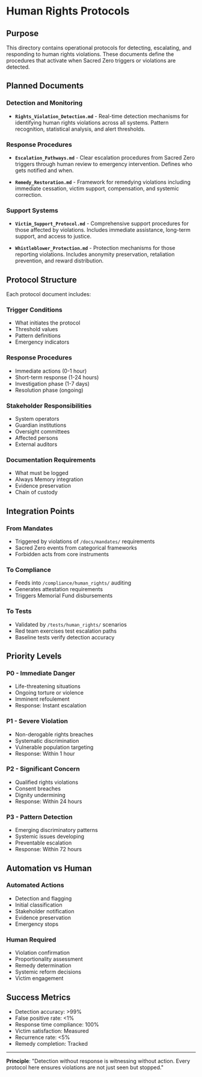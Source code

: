 # Human Rights Protocols

## Purpose
This directory contains operational protocols for detecting, escalating, and responding to human rights violations. These documents define the procedures that activate when Sacred Zero triggers or violations are detected.

## Planned Documents

### Detection and Monitoring
- **`Rights_Violation_Detection.md`** - Real-time detection mechanisms for identifying human rights violations across all systems. Pattern recognition, statistical analysis, and alert thresholds.

### Response Procedures  
- **`Escalation_Pathways.md`** - Clear escalation procedures from Sacred Zero triggers through human review to emergency intervention. Defines who gets notified and when.

- **`Remedy_Restoration.md`** - Framework for remedying violations including immediate cessation, victim support, compensation, and systemic correction.

### Support Systems
- **`Victim_Support_Protocol.md`** - Comprehensive support procedures for those affected by violations. Includes immediate assistance, long-term support, and access to justice.

- **`Whistleblower_Protection.md`** - Protection mechanisms for those reporting violations. Includes anonymity preservation, retaliation prevention, and reward distribution.

## Protocol Structure

Each protocol document includes:

### Trigger Conditions
- What initiates the protocol
- Threshold values
- Pattern definitions
- Emergency indicators

### Response Procedures
- Immediate actions (0-1 hour)
- Short-term response (1-24 hours)
- Investigation phase (1-7 days)
- Resolution phase (ongoing)

### Stakeholder Responsibilities
- System operators
- Guardian institutions
- Oversight committees
- Affected persons
- External auditors

### Documentation Requirements
- What must be logged
- Always Memory integration
- Evidence preservation
- Chain of custody

## Integration Points

### From Mandates
- Triggered by violations of `/docs/mandates/` requirements
- Sacred Zero events from categorical frameworks
- Forbidden acts from core instruments

### To Compliance
- Feeds into `/compliance/human_rights/` auditing
- Generates attestation requirements
- Triggers Memorial Fund disbursements

### To Tests
- Validated by `/tests/human_rights/` scenarios
- Red team exercises test escalation paths
- Baseline tests verify detection accuracy

## Priority Levels

### P0 - Immediate Danger
- Life-threatening situations
- Ongoing torture or violence
- Imminent refoulement
- Response: Instant escalation

### P1 - Severe Violation
- Non-derogable rights breaches
- Systematic discrimination
- Vulnerable population targeting
- Response: Within 1 hour

### P2 - Significant Concern
- Qualified rights violations
- Consent breaches
- Dignity undermining
- Response: Within 24 hours

### P3 - Pattern Detection
- Emerging discriminatory patterns
- Systemic issues developing
- Preventable escalation
- Response: Within 72 hours

## Automation vs Human

### Automated Actions
- Detection and flagging
- Initial classification
- Stakeholder notification
- Evidence preservation
- Emergency stops

### Human Required
- Violation confirmation
- Proportionality assessment
- Remedy determination
- Systemic reform decisions
- Victim engagement

## Success Metrics

- Detection accuracy: >99%
- False positive rate: <1%
- Response time compliance: 100%
- Victim satisfaction: Measured
- Recurrence rate: <5%
- Remedy completion: Tracked

---

**Principle**: "Detection without response is witnessing without action. Every protocol here ensures violations are not just seen but stopped."
